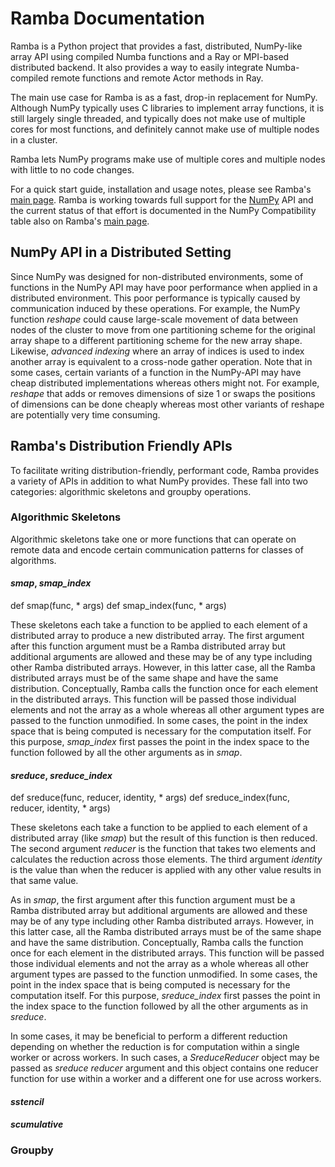 # Ramba Documentation

Ramba is a Python project that provides a fast, distributed, NumPy-like array API using compiled Numba functions 
and a Ray or MPI-based distributed backend.  It also provides a way to easily integrate Numba-compiled remote
functions and remote Actor methods in Ray.  

The main use case for Ramba is as a fast, drop-in replacement for NumPy.  Although NumPy typically uses C
libraries to implement array functions, it is still largely single threaded, and typically does not make
use of multiple cores for most functions, and definitely cannot make use of multiple nodes in a cluster. 

Ramba lets NumPy programs make use of multiple cores and multiple nodes with little to no code changes.

For a quick start guide, installation and usage notes, please see Ramba's
[main page](https://github.com/Python-for-HPC/ramba).
Ramba is working towards full support for the [NumPy](https://numpy.org/doc/) API and the current status
of that effort is documented in the NumPy Compatibility table also on Ramba's
[main page](https://github.com/Python-for-HPC/ramba).

## NumPy API in a Distributed Setting

Since NumPy was designed for non-distributed environments, some of functions in the NumPy API
may have poor performance when applied in a distributed environment.
This poor performance is typically caused by communication induced by these operations.
For example, the NumPy function *reshape* could cause large-scale movement of data between nodes
of the cluster to move from one partitioning scheme for the original array shape to a different
partitioning scheme for the new array shape.  Likewise, *advanced indexing* where an array of
indices is used to index another array is equivalent to a cross-node gather operation.  Note
that in some cases, certain variants of a function in the NumPy-API may have cheap distributed
implementations whereas others might not.  For example, *reshape* that adds or removes dimensions
of size 1 or swaps the positions of dimensions can be done cheaply whereas most other variants of
reshape are potentially very time consuming.

## Ramba's Distribution Friendly APIs

To facilitate writing distribution-friendly, performant code, Ramba provides a variety of APIs in
addition to what NumPy provides.  These fall into two categories: algorithmic skeletons and
groupby operations.

### Algorithmic Skeletons

Algorithmic skeletons take one or more functions that can operate on remote data and encode
certain communication patterns for classes of algorithms.

#### *smap*, *smap_index*

def smap(func, * args)
def smap_index(func, * args)

These skeletons each take a function to be applied to each element of a distributed array to
produce a new distributed array.
The first argument after this function argument must be a Ramba distributed array but
additional arguments are allowed and these may be of any type including other Ramba
distributed arrays.  However, in this latter case, all the Ramba distributed arrays must be
of the same shape and have the same distribution.
Conceptually, Ramba calls the function once for each element in the distributed arrays.
This function will be passed those individual elements and not the array as a whole whereas
all other argument types are passed to the function unmodified.
In some cases, the point in the index space that is being computed is necessary for the
computation itself.  For this purpose, *smap_index* first passes the point in the index space
to the function followed by all the other arguments as in *smap*.

#### *sreduce*, *sreduce_index*

def sreduce(func, reducer, identity, * args)
def sreduce_index(func, reducer, identity, * args)

These skeletons each take a function to be applied to each element of a distributed array
(like *smap*) but the result of this function is then reduced.
The second argument *reducer* is the function that takes two elements and calculates the
reduction across those elements.
The third argument *identity* is the value than when the reducer is applied with any other
value results in that same value.

As in *smap*, the first argument after this function argument must be a Ramba distributed array but
additional arguments are allowed and these may be of any type including other Ramba
distributed arrays.  However, in this latter case, all the Ramba distributed arrays must be
of the same shape and have the same distribution.
Conceptually, Ramba calls the function once for each element in the distributed arrays.
This function will be passed those individual elements and not the array as a whole whereas
all other argument types are passed to the function unmodified.
In some cases, the point in the index space that is being computed is necessary for the
computation itself.  For this purpose, *sreduce_index* first passes the point in the index space
to the function followed by all the other arguments as in *sreduce*.

In some cases, it may be beneficial to perform a different reduction depending on whether
the reduction is for computation within a single worker or across workers.
In such cases, a *SreduceReducer* object may be passed as *sreduce* *reducer* argument
and this object contains one reducer function for use within a worker and a different one
for use across workers.

#### *sstencil*

#### *scumulative*

### Groupby
